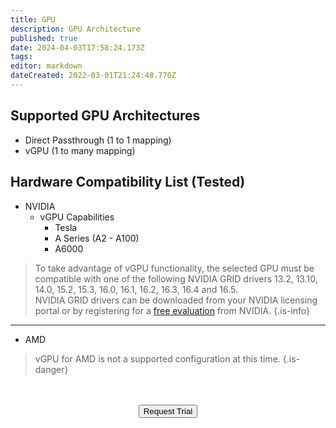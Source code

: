 ```yaml
---
title: GPU
description: GPU Architecture
published: true
date: 2024-04-03T17:58:24.173Z
tags: 
editor: markdown
dateCreated: 2022-03-01T21:24:48.770Z
---
```


## Supported GPU Architectures
- Direct Passthrough (1 to 1 mapping) 
- vGPU (1 to many mapping)

## Hardware Compatibility List (Tested)
- NVIDIA
  - vGPU Capabilities
    - Tesla
    - A Series (A2 - A100)
    - A6000

> To take advantage of vGPU functionality, the selected GPU must be compatible with one of the following NVIDIA GRID drivers 13.2, 13.10, 14.0, 15.2, 15.3, 16.0, 16.1, 16.2, 16.3, 16.4 and 16.5.<br>
NVIDIA GRID drivers can be downloaded from your NVIDIA licensing portal or by registering for a [free evaluation](https://nvidia.com/en-us/data-center/resources/vgpu-evaluation) from NVIDIA.
{.is-info}

---
- AMD
> vGPU for AMD is not a supported configuration at this time.
{.is-danger}

<br>
<br>
<div style="text-align:center; margin-bottom:5px">
  <a href="https://www.verge.io/test-drive#Demo-Section"><button class="button-cta">Request Trial</button></a>
</div>